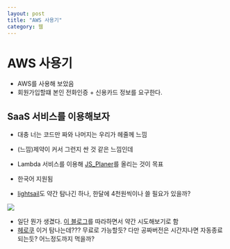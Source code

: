 ```yaml
---
layout: post
title: "AWS 사용기"
category: 웹
---
```


# AWS 사용기

- AWS를 사용해 보았음
- 회원가입할떄 본인 전화인증 + 신용카드 정보를 요구한다. 

## SaaS 서비스를 이용해보자

- 대충 너는 코드만 짜와 나머지는 우리가 헤줄께 느낌
- (느낌)제약이 커서 그런지 싼 것 같은 느낌인데
- Lambda 서비스를 이용해 [JS_Planer](https://github.com/esctabcapslock/JS_Planner)를 올리는 것이 목표

- 한국어 지원됨
- [lightsail](https://aws.amazon.com/ko/lightsail/pricing/?nc1=h_ls)도 약간 탐나긴 하나, 한달에 4천원씩이나 쓸 필요가 있을까?

![](../img/%ED%99%94%EB%A9%B4%20%EC%BA%A1%EC%B2%98%202022-04-01%20204459.png)

- 일단 뭔가 생겼다. [이 블로그](https://hyunseob.github.io/2017/05/27/aws-lambda-easy-start/)를 따라하면서 약간 시도해보기로 함
- [헤로쿠](https://www.heroku.com/) 이거 탐나는데??? 무료로 가능할듯? 다만 공짜버전은 시간지나면 자동종료되는듯? 어느정도까지 먹을까?